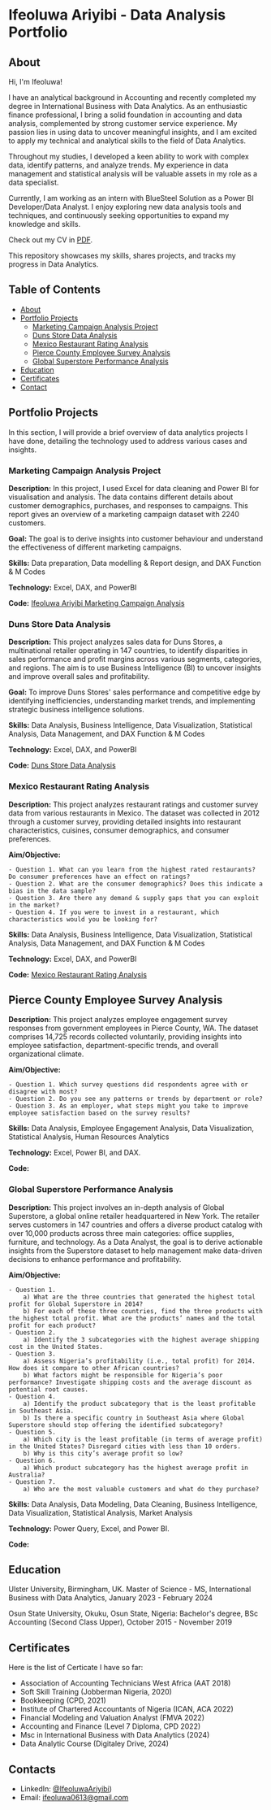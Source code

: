 # Ifeoluwa Ariyibi - Data Analysis Portfolio

## About 
Hi, I'm Ifeoluwa!

I have an analytical background in Accounting and recently completed my degree in International Business with Data Analytics. As an enthusiastic finance professional, I bring a solid foundation in accounting and data analysis, complemented by strong customer service experience. My passion lies in using data to uncover meaningful insights, and I am excited to apply my technical and analytical skills to the field of Data Analytics.

Throughout my studies, I developed a keen ability to work with complex data, identify patterns, and analyze trends. My experience in data management and statistical analysis will be valuable assets in my role as a data specialist.

Currently, I am working as an intern with BlueSteel Solution as a Power BI Developer/Data Analyst. I enjoy exploring new data analysis tools and techniques, and continuously seeking opportunities to expand my knowledge and skills.

Check out my CV in [PDF](https://github.com/user-attachments/files/16503607/Ifeoluwa.Ariyibi.Data.Analyst.CV.pdf).

This repository showcases my skills, shares projects, and tracks my progress in Data Analytics.

## Table of Contents

- [About](#About)
- [Portfolio Projects](#Portfolio-Projects)
    - [Marketing Campaign Analysis Project](#Marketing-Campaign-Analysis-Project)
    - [Duns Store Data Analysis](#Duns-Store-Data-Analysis)
    - [Mexico Restaurant Rating Analysis](#Mexico-Restaurant-Rating-Analysis)
    - [Pierce County Employee Survey Analysis]()
    - [Global Superstore Performance Analysis]()
- [Education](#Education)
- [Certificates](#Certificates)
- [Contact](#Contact)

## Portfolio Projects
In this section, I will provide a brief overview of data analytics projects I have done, detailing the technology used to address various cases and insights.

### Marketing Campaign Analysis Project

**Description:** In this project, I used Excel for data cleaning and Power BI for visualisation and analysis. The data contains different details about customer demographics, purchases, and responses to campaigns. This report gives an overview of a marketing campaign dataset with 2240 customers. 

**Goal:**  The goal is to derive insights into customer behaviour and understand the effectiveness of different marketing campaigns.

**Skills:** Data preparation, Data modelling & Report design, and DAX Function & M Codes

**Technology:** Excel, DAX, and PowerBI

**Code:** [Ifeoluwa Ariyibi Marketing Campaign Analysis](https://github.com/Ifeoluwa-Ariyibi/Marketing-Campaign-Analysis-Project)

### Duns Store Data Analysis

**Description:** This project analyzes sales data for Duns Stores, a multinational retailer operating in 147 countries, to identify disparities in sales performance and profit margins across various segments, categories, and regions. The aim is to use Business Intelligence (BI) to uncover insights and improve overall sales and profitability.

**Goal:**  To improve Duns Stores' sales performance and competitive edge by identifying inefficiencies, understanding market trends, and implementing strategic business intelligence solutions.

**Skills:** Data Analysis, Business Intelligence, Data Visualization, Statistical Analysis, Data Management, and DAX Function & M Codes

**Technology:** Excel, DAX, and PowerBI

**Code:** [Duns Store Data Analysis](https://github.com/Ifeoluwa-Ariyibi/Duns-Store)

### Mexico Restaurant Rating Analysis

**Description:** This project analyzes restaurant ratings and customer survey data from various restaurants in Mexico. The dataset was collected in 2012 through a customer survey, providing detailed insights into restaurant characteristics, cuisines, consumer demographics, and consumer preferences.

**Aim/Objective:**

    - Question 1. What can you learn from the highest rated restaurants? Do consumer preferences have an effect on ratings?
    - Question 2. What are the consumer demographics? Does this indicate a bias in the data sample?
    - Question 3. Are there any demand & supply gaps that you can exploit in the market?
    - Question 4. If you were to invest in a restaurant, which characteristics would you be looking for?

**Skills:** Data Analysis, Business Intelligence, Data Visualization, Statistical Analysis, Data Management, and DAX Function & M Codes

**Technology:** Excel, DAX, and PowerBI

**Code:** [Mexico Restaurant Rating Analysis](https://github.com/Ifeoluwa-Ariyibi/Mexico-Restaurant-Rating-Analysis)

## Pierce County Employee Survey Analysis

**Description:** This project analyzes employee engagement survey responses from government employees in Pierce County, WA. The dataset comprises 14,725 records collected voluntarily, providing insights into employee satisfaction, department-specific trends, and overall organizational climate.

**Aim/Objective:**

    - Question 1. Which survey questions did respondents agree with or disagree with most?
    - Question 2. Do you see any patterns or trends by department or role?
    - Question 3. As an employer, what steps might you take to improve employee satisfaction based on the survey results?
    
**Skills:** Data Analysis, Employee Engagement Analysis, Data Visualization, Statistical Analysis, Human Resources Analytics

**Technology:** Excel, Power BI, and DAX.

**Code:**

### Global Superstore Performance Analysis

**Description:** This project involves an in-depth analysis of Global Superstore, a global online retailer headquartered in New York. The retailer serves customers in 147 countries and offers a diverse product catalog with over 10,000 products across three main categories: office supplies, furniture, and technology. As a Data Analyst, the goal is to derive actionable insights from the Superstore dataset to help management make data-driven decisions to enhance performance and profitability.

**Aim/Objective:**

    - Question 1.
        a) What are the three countries that generated the highest total profit for Global Superstore in 2014?
        b) For each of these three countries, find the three products with the highest total profit. What are the products’ names and the total profit for each product?
    - Question 2.
        a) Identify the 3 subcategories with the highest average shipping cost in the United States.
    - Question 3.
        a) Assess Nigeria’s profitability (i.e., total profit) for 2014. How does it compare to other African countries?
        b) What factors might be responsible for Nigeria’s poor performance? Investigate shipping costs and the average discount as potential root causes.
    - Question 4.
        a) Identify the product subcategory that is the least profitable in Southeast Asia.
        b) Is there a specific country in Southeast Asia where Global Superstore should stop offering the identified subcategory?
    - Question 5.
        a) Which city is the least profitable (in terms of average profit) in the United States? Disregard cities with less than 10 orders.
        b) Why is this city’s average profit so low?
    - Question 6.
        a) Which product subcategory has the highest average profit in Australia?
    - Question 7.
        a) Who are the most valuable customers and what do they purchase?

**Skills:** Data Analysis, Data Modeling, Data Cleaning, Business Intelligence, Data Visualization, Statistical Analysis, Market Analysis

**Technology:** Power Query, Excel, and Power BI.

**Code:**

## Education
Ulster University, Birmingham, UK. 
Master of Science - MS, International Business with Data Analytics,
January 2023 - February 2024

Osun State University, Okuku, Osun State, Nigeria:
Bachelor's degree, BSc Accounting (Second Class Upper),
October 2015 - November 2019

## Certificates
Here is the list of Certicate I have so far:
- Association of Accounting Technicians West Africa (AAT 2018)
- Soft Skill Training (Jobberman Nigeria, 2020)
- Bookkeeping (CPD, 2021)
- Institute of Chartered Accountants of Nigeria (ICAN, ACA 2022)
- Financial Modeling and Valuation Analyst (FMVA 2022)
- Accounting and Finance (Level 7 Diploma, CPD 2022)
- Msc in International Business with Data Analytics (2024)
- Data Analytic Course (Digitaley Drive, 2024)

## Contacts
- LinkedIn: [@IfeoluwaAriyibi](https://www.linkedin.com/in/ifeoluwa-ariyibi-840a251a8/))
- Email: ifeoluwa0613@gmail.com
